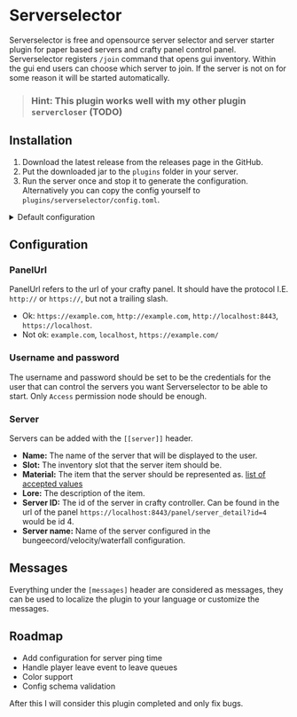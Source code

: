 # Serverselector

Serverselector is free and opensource server selector and server starter plugin for paper based servers and crafty
panel control panel. Serverselector registers `/join` command that opens gui inventory. Within the gui end users can
choose which server to join. If the server is not on for some reason it will be started automatically.

> ### **Hint:** This plugin works well with my other plugin `servercloser` (TODO)

## Installation

1. Download the latest release from the releases page in the GitHub.
2. Put the downloaded jar to the `plugins` folder in your server.
3. Run the server once and stop it to generate the configuration. Alternatively you can copy the config yourself
   to `plugins/serverselector/config.toml`.

<details>
  <summary>Default configuration</summary>

   ```toml
    inventorySize = 9
    inventoryName = "Select a server"
    panelUrl = "https://example.com"
    username = "admin"
    password = "crafty"
    
    [[server]]
    name = "Example server 1"
    slot = 2
    material = "DIRT"
    lore = ["Join now", "Line 2"]
    serverId = 2
    serverName = "server_1"
    
    [[server]]
    name = "Example server 2"
    slot = 6
    material = "DIAMOND"
    lore = ["Join now", "Line 2"]
    serverId = 3
    serverName = "server_2"
    
    [messages]
    notAPlayer = "You can only run this as a player"
    noSuchServer = "No server with ID"
    sendingToServer = "Sending to server"
    startingServer = "Starting the server"
    waitingForServer = "Waiting for the server to start"
    serverStartError = "Could not start server"
   ```

</details>

## Configuration

### PanelUrl

PanelUrl refers to the url of your crafty panel. It should have the protocol I.E. `http://` or `https://`, but not a
trailing slash.

- Ok: `https://example.com`, `http://example.com`, `http://localhost:8443`, `https://localhost`.
- Not ok: `example.com`, `localhost`, `https://example.com/`

### Username and password

The username and password should be set to be the credentials for the user that can control the servers you want
Serverselector to be able to start. Only `Access` permission node should be enough.

### Server

Servers can be added with the `[[server]]` header.

- **Name:** The name of the server that will be displayed to the user.
- **Slot:** The inventory slot that the server item should be.
- **Material:** The item that the server should be represented
  as.  [list of accepted values](https://hub.spigotmc.org/javadocs/bukkit/org/bukkit/Material.html)
- **Lore:** The description of the item.
- **Server ID:** The id of the server in crafty controller. Can be found in the url of the
  panel `https://localhost:8443/panel/server_detail?id=4` would be id 4.
- **Server name:** Name of the server configured in the bungeecord/velocity/waterfall configuration.

## Messages

Everything under the `[messages]` header are considered as messages, they can be used to localize the plugin to your
language or customize the messages.

## Roadmap
- Add configuration for server ping time
- Handle player leave event to leave queues
- Color support
- Config schema validation

After this I will consider this plugin completed and only fix bugs.
